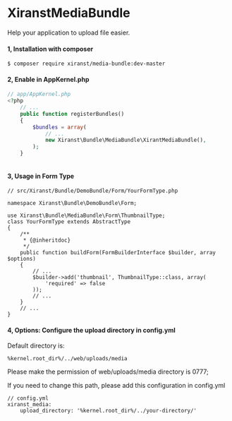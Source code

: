 # XiranstMediaBundle
Help your application to upload file easier.

#### 1, Installation with composer

```
$ composer require xiranst/media-bundle:dev-master
```

#### 2, Enable in AppKernel.php

```php
// app/AppKernel.php
<?php
    // ...
    public function registerBundles()
    {
        $bundles = array(
            // ...
            new Xiranst\Bundle\MediaBundle\XirantMediaBundle(),
        );
    }
    
```
#### 3, Usage in Form Type

```
// src/Xiranst/Bundle/DemoBundle/Form/YourFormType.php

namespace Xiranst\Bundle\DemoBundle\Form;

use Xiranst\Bundle\MediaBundle\Form\ThumbnailType;
class YourFormType extends AbstractType
{
    /**
     * {@inheritdoc}
     */
    public function buildForm(FormBuilderInterface $builder, array $options)
    {
	    // ...
        $builder->add('thumbnail', ThumbnailType::class, array(
            'required' => false
        ));
        // ...
    }
    // ...
}
```

#### 4, Options: Configure the upload directory in config.yml

Default directory is:

```
%kernel.root_dir%/../web/uploads/media
```

Please make the permission of web/uploads/media directory is 0777;

If you need to change this path, please add this configuration in config.yml

    // config.yml
    xiranst_media:
    	upload_directory: '%kernel.root_dir%/../your-directory/'